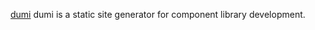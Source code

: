 [dumi](https://github.com/umijs/dumi) dumi is a static site generator for component library development.

  